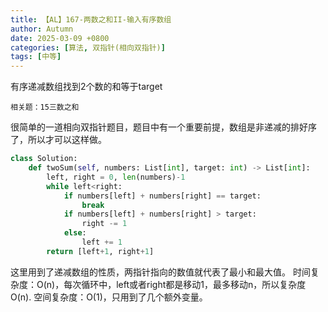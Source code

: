 ```yaml
---
title: 【AL】167-两数之和II-输入有序数组
author: Autumn
date: 2025-03-09 +0800
categories: [算法, 双指针(相向双指针)]
tags: [中等]
---
```


有序递减数组找到2个数的和等于target

	相关题：15三数之和

很简单的一道相向双指针题目，题目中有一个重要前提，数组是非递减的排好序了，所以才可以这样做。

```Python
class Solution:
    def twoSum(self, numbers: List[int], target: int) -> List[int]:
        left, right = 0, len(numbers)-1
        while left<right:
            if numbers[left] + numbers[right] == target:
                break
            if numbers[left] + numbers[right] > target:
                right -= 1
            else:
                left += 1
        return [left+1, right+1]
```


这里用到了递减数组的性质，两指针指向的数值就代表了最小和最大值。
时间复杂度：O(n)，每次循环中，left或者right都是移动1，最多移动n，所以复杂度O(n).
空间复杂度：O(1)，只用到了几个额外变量。